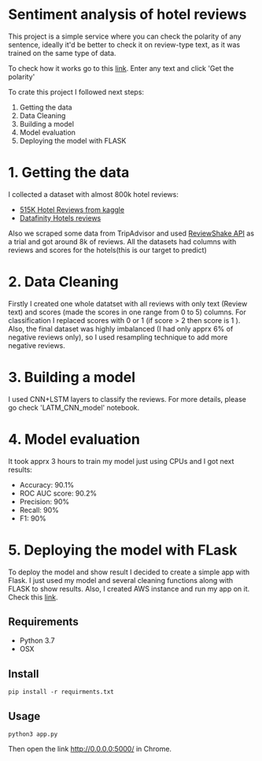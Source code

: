 # Sentiment analysis of hotel reviews
This project is a simple service where you can check the polarity of any sentence, ideally it'd be better to check it on review-type text, as it was trained on the same type of data.

To check how it works go to this  [link](http://18.136.216.216 ). Enter any text and click 'Get the polarity'

To crate this project I followed next steps:
  1. Getting the data
  2. Data Cleaning
  3. Building a model
  4. Model evaluation 
  5. Deploying the model with FLASK 

# 1. Getting the data

I collected a dataset with almost 800k hotel reviews:
* [515K Hotel Reviews from kaggle](https://www.kaggle.com/jiashenliu/515k-hotel-reviews-data-in-europe)
* [Datafinity Hotels reviews]( https://www.kaggle.com/datafiniti/hotel-reviews#7282_1.csv )

Also we scraped some data from TripAdvisor and used [ReviewShake API](http://reviewshake.com) as a trial and got around 8k of reviews. All the datasets had columns with reviews and scores for the hotels(this is our target to predict)

# 2. Data Cleaning
Firstly I created one whole datatset with all reviews with only text (Review text)
 and scores (made the scores in one range from 0 to 5) columns. For classification I replaced scores with 0 or 1 (if score > 2 then score is 1 ). Also, the final dataset was highly imbalanced (I had only apprx 6% of negative reviews only), so I used resampling technique to add more negative reviews.
 
 # 3. Building a model
 
 I used CNN+LSTM layers to classify the reviews. For more details, please go check 'LATM_CNN_model' notebook.
 
 # 4. Model evaluation
 
 It took apprx 3 hours to train my model just using CPUs and I got next results:
 
 - Accuracy: 90.1%
 - ROC AUC score: 90.2%
 - Precision: 90%
 - Recall: 90%
 - F1: 90%
 
 # 5. Deploying the model with FLask
 
 To deploy the model and show result I decided to create a simple app with Flask. I just used my model and several cleaning functions along with FLASK to show results. Also, I created AWS instance and run my app on it. Check this
 [link](http://18.136.216.216 ). 
 
 
  ## Requirements
 - Python 3.7
 - OSX
## Install
    pip install -r requirments.txt
## Usage
    python3 app.py

Then open the link  http://0.0.0.0:5000/  in Chrome.
 

